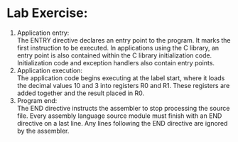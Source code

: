# Lab Exercise:
1. Application entry:<br>
The ENTRY directive declares an entry point to the program. It marks the first instruction to be executed. In applications using the C library, an entry point is also contained within the C library initialization code. Initialization code and exception handlers also contain entry points.
2. Application execution:<br>
The application code begins executing at the label start, where it loads the decimal values 10 and 3 into registers R0 and R1. These registers are added together and the result placed in R0.
3. Program end:<br>
The END directive instructs the assembler to stop processing the source file. Every assembly language source module must finish with an END directive on a last line. Any lines following the END directive are ignored by the assembler.